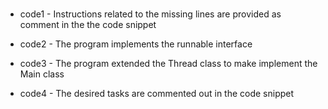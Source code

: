 #

- code1 - Instructions related to the missing lines are provided as comment in the the code snippet

- code2 - The program implements the runnable interface

- code3 - The program extended the Thread class to make implement the Main class

- code4 - The desired tasks are commented out in the code snippet

#
